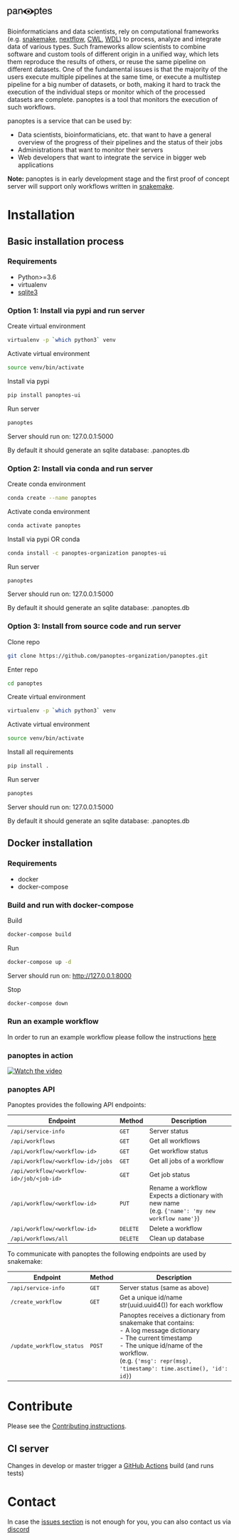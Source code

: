 # ![alt text](panoptes/static/src/img/brand/panoptes.png "panoptes")


Bioinformaticians and data scientists, rely on computational frameworks (e.g. [snakemake](https://snakemake.readthedocs.io/en/stable/), [nextflow](https://www.nextflow.io/), [CWL](https://www.commonwl.org/), [WDL](https://software.broadinstitute.org/wdl/)) to process, analyze and integrate data of various types. Such frameworks allow scientists to combine software and custom tools of different origin in a unified way, which lets them reproduce the results of others, or reuse the same pipeline on different datasets. One of the fundamental issues is that the majority of the users execute multiple pipelines at the same time, or execute a multistep pipeline for a big number of datasets, or both, making it hard to track the execution of the individual steps or monitor which of the processed datasets are complete. panoptes is a tool that monitors the execution of such workflows.

panoptes is a service that can be used by:
- Data scientists, bioinformaticians, etc. that want to have a general overview of the progress of their pipelines and the status of their jobs
- Administrations that want to monitor their servers
- Web developers that want to integrate the service in bigger web applications

**Note:** panoptes is in early development stage and the first proof of concept server will support only workflows written in [snakemake](https://snakemake.readthedocs.io/en/stable/).

# Installation

## Basic installation process

### Requirements

- Python>=3.6
- virtualenv
- [sqlite3](https://www.sqlite.org/download.html)

### Option 1: Install via pypi and run server

Create virtual environment
```bash
virtualenv -p `which python3` venv
```

Activate virtual environment
```bash
source venv/bin/activate
```

Install via pypi
```bash
pip install panoptes-ui
```
Run server
```bash
panoptes
```
Server should run on: 127.0.0.1:5000

By default it should generate an sqlite database: .panoptes.db

### Option 2: Install via conda and run server

Create conda environment
```bash
conda create --name panoptes
```

Activate conda environment
```bash
conda activate panoptes
```

Install via pypi OR conda
```bash
conda install -c panoptes-organization panoptes-ui
```
Run server
```bash
panoptes
```
Server should run on: 127.0.0.1:5000

By default it should generate an sqlite database: .panoptes.db

### Option 3: Install from source code and run server

Clone repo
```bash
git clone https://github.com/panoptes-organization/panoptes.git
```

Enter repo
```bash
cd panoptes
```

Create virtual environment
```bash
virtualenv -p `which python3` venv
```

Activate virtual environment
```bash
source venv/bin/activate
```

Install all requirements
```bash
pip install .
```

Run server
```bash
panoptes
```
Server should run on: 127.0.0.1:5000

By default it should generate an sqlite database: .panoptes.db 

## Docker installation

### Requirements

- docker
- docker-compose

### Build and run with docker-compose

Build
```bash
docker-compose build
```

Run
```bash
docker-compose up -d
```

Server should run on: http://127.0.0.1:8000

Stop
```bash
docker-compose down
```

### Run an example workflow

In order to run an example workflow please follow the instructions [here](https://github.com/panoptes-organization/snakemake_example_workflow)

### panoptes in action

[![Watch the video](https://img.youtube.com/vi/de-YSJmq_5s/hqdefault.jpg)](https://www.youtube.com/watch?v=de-YSJmq_5s)

### panoptes API

Panoptes provides the following API endpoints:

Endpoint | Method | Description 
-- | -- | --
`/api/service-info` | `GET` | Server status
`/api/workflows` | `GET` | Get all workflows
`/api/workflow/<workflow-id>` | `GET` | Get workflow status
`/api/workflow/<workflow-id>/jobs` | `GET` | Get all jobs of a workflow
`/api/workflow/<workflow-id>/job/<job-id>` | `GET` | Get job status
`/api/workflow/<workflow-id>` | `PUT` | Rename a workflow  <br>  Expects a dictionary with new name <br> (e.g. `{'name': 'my new workflow name'}`)
`/api/workflow/<workflow-id>` | `DELETE` | Delete a workflow
`/api/workflows/all` | `DELETE` | Clean up database

To communicate with panoptes the following endpoints are used by snakemake:

Endpoint | Method | Description 
-- | -- | --
`/api/service-info` | `GET` | Server status (same as above)
`/create_workflow` | `GET` | Get a unique id/name str(uuid.uuid4()) for each workflow
`/update_workflow_status` | `POST` | Panoptes receives a dictionary from snakemake that contains: <br> - A log message dictionary <br> - The current timestamp <br> - The unique id/name of the workflow. <br> (e.g. `{'msg': repr(msg), 'timestamp': time.asctime(), 'id': id}`)

# Contribute

Please see the [Contributing instructions](CONTRIBUTING.md).

## CI server

Changes in develop or master trigger a [GitHub Actions](https://github.com/panoptes-organization/panoptes/actions) build (and runs tests)

# Contact

In case the [issues section](https://github.com/panoptes-organization/panoptes/issues) is not enough for you, you can also contact us via [discord](https://discord.gg/vMcZCVZ)
